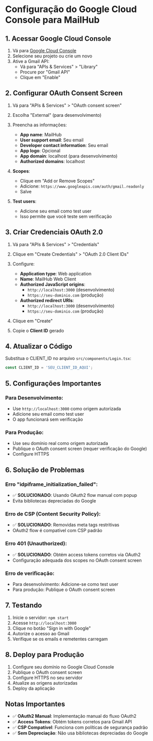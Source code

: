 # Configuração do Google Cloud Console para MailHub

## 1. Acessar Google Cloud Console

1. Vá para [Google Cloud Console](https://console.cloud.google.com/)
2. Selecione seu projeto ou crie um novo
3. Ative a Gmail API:
   - Vá para "APIs & Services" > "Library"
   - Procure por "Gmail API"
   - Clique em "Enable"

## 2. Configurar OAuth Consent Screen

1. Vá para "APIs & Services" > "OAuth consent screen"
2. Escolha "External" (para desenvolvimento)
3. Preencha as informações:
   - **App name**: MailHub
   - **User support email**: Seu email
   - **Developer contact information**: Seu email
   - **App logo**: Opcional
   - **App domain**: localhost (para desenvolvimento)
   - **Authorized domains**: localhost

4. **Scopes**:
   - Clique em "Add or Remove Scopes"
   - Adicione: `https://www.googleapis.com/auth/gmail.readonly`
   - Salve

5. **Test users**:
   - Adicione seu email como test user
   - Isso permite que você teste sem verificação

## 3. Criar Credenciais OAuth 2.0

1. Vá para "APIs & Services" > "Credentials"
2. Clique em "Create Credentials" > "OAuth 2.0 Client IDs"
3. Configure:
   - **Application type**: Web application
   - **Name**: MailHub Web Client
   - **Authorized JavaScript origins**:
     - `http://localhost:3000` (desenvolvimento)
     - `https://seu-dominio.com` (produção)
   - **Authorized redirect URIs**:
     - `http://localhost:3000` (desenvolvimento)
     - `https://seu-dominio.com` (produção)

4. Clique em "Create"
5. Copie o **Client ID** gerado

## 4. Atualizar o Código

Substitua o CLIENT_ID no arquivo `src/components/Login.tsx`:

```typescript
const CLIENT_ID = 'SEU_CLIENT_ID_AQUI';
```

## 5. Configurações Importantes

### Para Desenvolvimento:
- Use `http://localhost:3000` como origem autorizada
- Adicione seu email como test user
- O app funcionará sem verificação

### Para Produção:
- Use seu domínio real como origem autorizada
- Publique o OAuth consent screen (requer verificação do Google)
- Configure HTTPS

## 6. Solução de Problemas

### Erro "idpiframe_initialization_failed":
- ✅ **SOLUCIONADO**: Usando OAuth2 flow manual com popup
- Evita bibliotecas depreciadas do Google

### Erro de CSP (Content Security Policy):
- ✅ **SOLUCIONADO**: Removidas meta tags restritivas
- OAuth2 flow é compatível com CSP padrão

### Erro 401 (Unauthorized):
- ✅ **SOLUCIONADO**: Obtém access tokens corretos via OAuth2
- Configuração adequada dos scopes no OAuth consent screen

### Erro de verificação:
- Para desenvolvimento: Adicione-se como test user
- Para produção: Publique o OAuth consent screen

## 7. Testando

1. Inicie o servidor: `npm start`
2. Acesse `http://localhost:3000`
3. Clique no botão "Sign in with Google"
4. Autorize o acesso ao Gmail
5. Verifique se os emails e remetentes carregam

## 8. Deploy para Produção

1. Configure seu domínio no Google Cloud Console
2. Publique o OAuth consent screen
3. Configure HTTPS no seu servidor
4. Atualize as origens autorizadas
5. Deploy da aplicação

## Notas Importantes

- ✅ **OAuth2 Manual**: Implementação manual do fluxo OAuth2
- ✅ **Access Tokens**: Obtém tokens corretos para Gmail API
- ✅ **CSP Compatível**: Funciona com políticas de segurança padrão
- ✅ **Sem Depreciação**: Não usa bibliotecas depreciadas do Google 